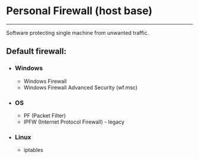 # Personal Firewall (host base)
---
Software protecting single machine from unwanted traffic.

## Default firewall:
- ### Windows 
	- Windows Firewall
	- Windows Firewall Advanced Security (wf.msc)
- ### OS 
	- PF (Packet Filter)
	- IPFW (Internet Protocol Firewall) - legacy
- ### Linux 
	- iptables